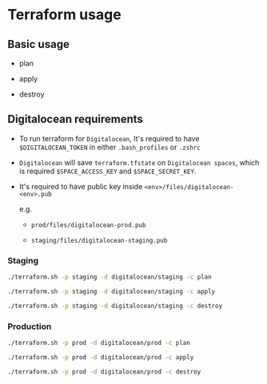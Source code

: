 # Terraform usage

## Basic usage

- plan

- apply

- destroy

## Digitalocean requirements

- To run terraform for `Digitalocean`, It's required to have `$DIGITALOCEAN_TOKEN` in either `.bash_profiles` or `.zshrc`

- `Digitalocean` will save `terraform.tfstate` on `Digitalocean spaces`, which is required `$SPACE_ACCESS_KEY` and `$SPACE_SECRET_KEY`.

- It's required to have public key inside `<env>/files/digitalocean-<env>.pub`

  e.g.

  - `prod/files/digitalocean-prod.pub`

  - `staging/files/digitalocean-staging.pub`

### Staging

```bash
./terraform.sh -p staging -d digitalocean/staging -c plan

./terraform.sh -p staging -d digitalocean/staging -c apply

./terraform.sh -p staging -d digitalocean/staging -c destroy
```

### Production

```bash
./terraform.sh -p prod -d digitalocean/prod -c plan

./terraform.sh -p prod -d digitalocean/prod -c apply

./terraform.sh -p prod -d digitalocean/prod -c destroy
```
